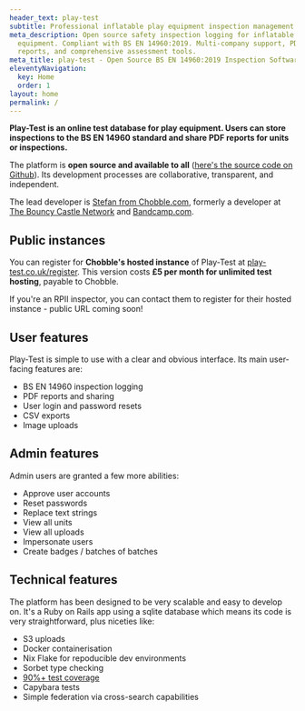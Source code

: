 ```yaml
---
header_text: play-test
subtitle: Professional inflatable play equipment inspection management
meta_description: Open source safety inspection logging for inflatable play
  equipment. Compliant with BS EN 14960:2019. Multi-company support, PDF
  reports, and comprehensive assessment tools.
meta_title: play-test - Open Source BS EN 14960:2019 Inspection Software
eleventyNavigation:
  key: Home
  order: 1
layout: home
permalink: /
---
```

**Play-Test is an online test database for play equipment. Users can store inspections to the BS EN 14960 standard and share PDF reports for units or inspections.**

The platform is **open source and available to all** ([here's the source code on Github](https://github.com/chobbledotcom/play-test)). Its development processes are collaborative, transparent, and independent.

The lead developer is [Stefan from Chobble.com](https://chobble.com), formerly a developer at [The Bouncy Castle Network](https://www.bouncycastlenetwork.com) and [Bandcamp.com](https://bandcamp.com).

## Public instances

You can register for **Chobble's hosted instance** of Play-Test at [play-test.co.uk/register](https://play-test.co.uk/register/). This version costs **£5 per month for unlimited test hosting**, payable to Chobble.

If you're an RPII inspector, you can contact them to register for their hosted instance - public URL coming soon!

## User features

Play-Test is simple to use with a clear and obvious interface. Its main user-facing features are:

- BS EN 14960 inspection logging
- PDF reports and sharing
- User login and password resets
- CSV exports
- Image uploads

## Admin features

Admin users are granted a few more abilities:

- Approve user accounts
- Reset passwords
- Replace text strings
- View all units
- View all uploads
- Impersonate users
- Create badges / batches of batches

## Technical features

The platform has been designed to be very scalable and easy to develop on. It's a Ruby on Rails app using a sqlite database which means its code is very straightforward, plus niceties like:

- S3 uploads
- Docker containerisation
- Nix Flake for repoducible dev environments
- Sorbet type checking
- [90%+ test coverage](https://coverage.play-test.co.uk)
- Capybara tests
- Simple federation via cross-search capabilities
